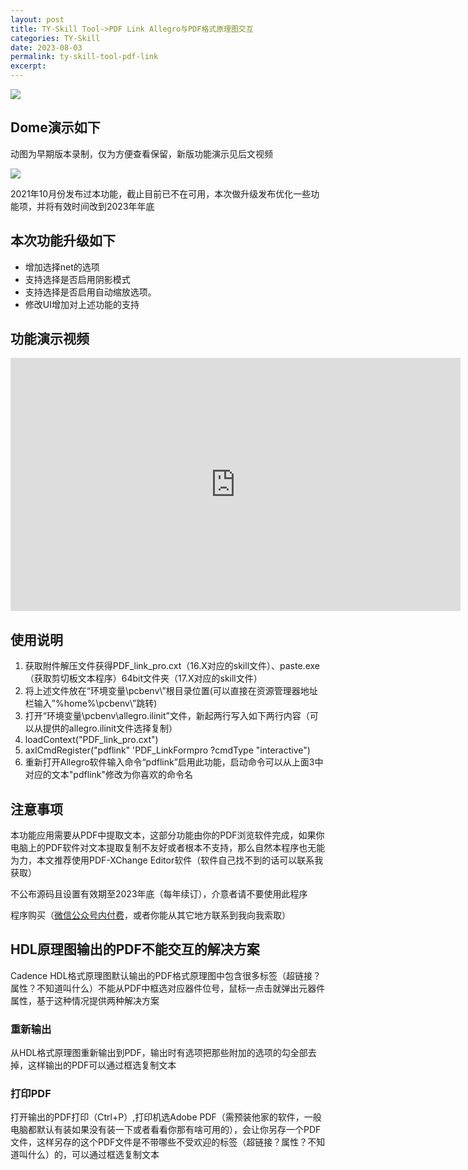 ```yaml
---
layout: post
title: TY-Skill Tool->PDF Link Allegro与PDF格式原理图交互
categories: TY-Skill
date: 2023-08-03
permalink: ty-skill-tool-pdf-link
excerpt: 
---
```


![](https://a1024.synology.me/images/blog/2023/PDFlink.jpg)

Dome演示如下
--------

动图为早期版本录制，仅为方便查看保留，新版功能演示见后文视频

![](https://a1024.synology.me/images/blog/2022/PDF_link.gif)

2021年10月份发布过本功能，截止目前已不在可用，本次做升级发布优化一些功能项，并将有效时间改到2023年年底

**本次功能升级如下**
------------

*   增加选择net的选项
*   支持选择是否启用阴影模式
*   支持选择是否启用自动缩放选项。
*   修改UI增加对上述功能的支持

**功能演示视频**
----------

<iframe width="720" height="405" frameborder="0" src="https://www.ixigua.com/iframe/7184736280834474499?autoplay=0" referrerpolicy="unsafe-url" allowfullscreen></iframe>

使用说明
----

1.  获取附件解压文件获得PDF\_link\_pro.cxt（16.X对应的skill文件）、paste.exe（获取剪切板文本程序）64bit文件夹（17.X对应的skill文件）
2.  将上述文件放在“环境变量\\pcbenv\\”根目录位置(可以直接在资源管理器地址栏输入”%home%\\pcbenv\\”跳转)
3.  打开“环境变量\\pcbenv\\allegro.ilinit”文件，新起两行写入如下两行内容（可以从提供的allegro.ilinit文件选择复制）
4.  loadContext("PDF\_link\_pro.cxt")
5.  axlCmdRegister("pdflink" 'PDF\_LinkFormpro ?cmdType "interactive")
6.  重新打开Allegro软件输入命令“pdflink”启用此功能，启动命令可以从上面3中对应的文本"pdflink"修改为你喜欢的命令名

**注意事项**
--------

本功能应用需要从PDF中提取文本，这部分功能由你的PDF浏览软件完成，如果你电脑上的PDF软件对文本提取复制不友好或者根本不支持，那么自然本程序也无能为力，本文推荐使用PDF-XChange Editor软件（软件自己找不到的话可以联系我获取）

不公布源码且设置有效期至2023年底（每年续订），介意者请不要使用此程序

程序购买（[微信公众号内付费](https://mp.weixin.qq.com/s?__biz=MzI2NDQxMjg4NA==&mid=2247484489&idx=1&sn=188b868958a00c8d8bdfce6b5b15aa65&chksm=eaac4ff2dddbc6e48ac83f51abf4e9b6adf1862371106df65a0be9ffdef224a18c4f0f6f2754&mpshare=1&scene=1&srcid=0105QnYGVxcDfHsTPqYwKdc8&sharer_sharetime=1672880960354&sharer_shareid=8871ab4cf08cc6a220f3a092588c518c#rd)，或者你能从其它地方联系到我向我索取）

HDL原理图输出的PDF不能交互的解决方案
---------------------

Cadence HDL格式原理图默认输出的PDF格式原理图中包含很多标签（超链接？属性？不知道叫什么）不能从PDF中框选对应器件位号，鼠标一点击就弹出元器件属性，基于这种情况提供两种解决方案

### 重新输出

从HDL格式原理图重新输出到PDF，输出时有选项把那些附加的选项的勾全部去掉，这样输出的PDF可以通过框选复制文本

### 打印PDF

打开输出的PDF打印（Ctrl+P）,打印机选Adobe PDF（需预装他家的软件，一般电脑都默认有装如果没有装一下或者看看你那有啥可用的），会让你另存一个PDF文件，这样另存的这个PDF文件是不带哪些不受欢迎的标签（超链接？属性？不知道叫什么）的，可以通过框选复制文本